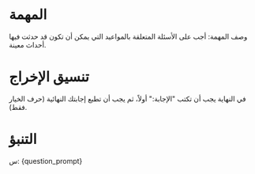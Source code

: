 # المهمة 
وصف المهمة: أجب على الأسئلة المتعلقة بالمواعيد التي يمكن أن تكون قد حدثت فيها أحداث معينة.

# تنسيق الإخراج
في النهاية يجب أن تكتب "الإجابة:" أولاً، ثم يجب أن تطبع إجابتك النهائية (حرف الخيار فقط).

# التنبؤ
س: {question_prompt}